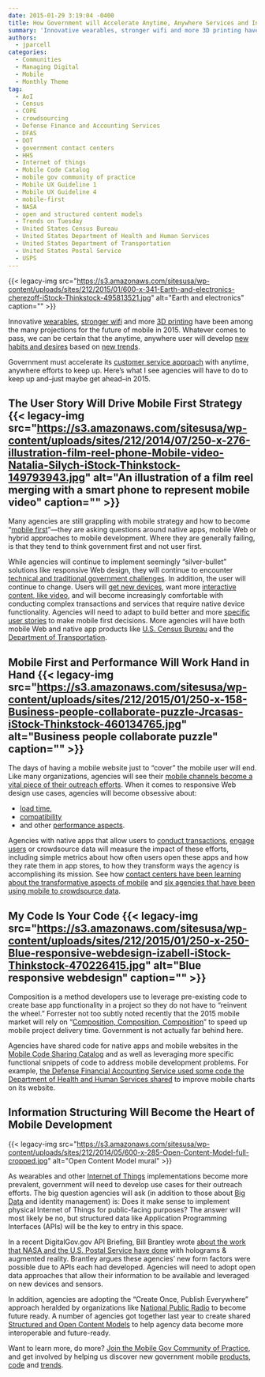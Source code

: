 ```yaml
---
date: 2015-01-29 3:19:04 -0400
title: How Government will Accelerate Anytime, Anywhere Services and Information in 2015
summary: 'Innovative wearables, stronger wifi and more 3D printing have been among the many projections for the future of mobile in 2015. Whatever comes to pass, we can be certain that the anytime, anywhere user will develop new habits and desires based on new trends. Government must accelerate its customer service approach with anytime, anywhere efforts to keep up. Here&rsquo;s'
authors:
  - jparcell
categories:
  - Communities
  - Managing Digital
  - Mobile
  - Monthly Theme
tag:
  - AoI
  - Census
  - COPE
  - crowdsourcing
  - Defense Finance and Accounting Services
  - DFAS
  - DOT
  - government contact centers
  - HHS
  - Internet of things
  - Mobile Code Catalog
  - mobile gov community of practice
  - Mobile UX Guideline 1
  - Mobile UX Guideline 4
  - mobile-first
  - NASA
  - open and structured content models
  - Trends on Tuesday
  - United States Census Bureau
  - United States Department of Health and Human Services
  - United States Department of Transportation
  - United States Postal Service
  - USPS
---
```


{{< legacy-img src="https://s3.amazonaws.com/sitesusa/wp-content/uploads/sites/212/2015/01/600-x-341-Earth-and-electronics-cherezoff-iStock-Thinkstock-495813521.jpg" alt="Earth and electronics" caption="" >}} 

Innovative [wearables](http://analysis.openmobilemedia.com/commerce-brands/open-mobile-summit-day-two), [stronger wifi](http://analysis.openmobilemedia.com/commerce-brands/open-mobile-summit-day-one) and more [3D printing](https://www.WHATEVER/2015/01/15/the-future-will-be-printed-in-3d/ "The Future Will Be Printed – in 3D") have been among the many projections for the future of mobile in 2015. Whatever comes to pass, we can be certain that the anytime, anywhere user will develop [new habits and desires](https://www.WHATEVER/2015/01/27/trends-on-tuesday-mobile-marketing-on-the-rise/) based on [new trends](https://www.WHATEVER/tag/trends-on-tuesday/).

Government must accelerate its [customer service approach](https://www.WHATEVER/2015/01/12/15-government-customer-service-trends-for-2015/) with anytime, anywhere efforts to keep up. Here’s what I see agencies will have to do to keep up and&#8211;just maybe get ahead&#8211;in 2015.

## The User Story Will Drive Mobile First Strategy {{< legacy-img src="https://s3.amazonaws.com/sitesusa/wp-content/uploads/sites/212/2014/07/250-x-276-illustration-film-reel-phone-Mobile-video-Natalia-Silych-iStock-Thinkstock-149793943.jpg" alt="An illustration of a film reel merging with a smart phone to represent mobile video" caption="" >}} 

Many agencies are still grappling with mobile strategy and how to become “[mobile first](https://www.WHATEVER/2013/09/30/mobile-first/ "Mobile First")”&#8212;they are asking questions around native apps, mobile Web or hybrid approaches to mobile development. Where they are generally failing, is that they tend to think government first and not user first.

While agencies will continue to implement seemingly “silver-bullet” solutions like responsive Web design, they will continue to encounter [technical and traditional government challenges](https://www.WHATEVER/2014/10/21/responsive-web-design-challenges-webinar-recap/). In addition, the user will continue to change. Users will [get new devices](https://www.WHATEVER/2015/01/06/trends-on-tuesday-phablets-top-tablets-in-post-holiday-activations/ "Trends on Tuesday: Phablets Top Tablets in Post-Holiday Activations"), want more [interactive content, like video](https://www.WHATEVER/2014/07/08/trends-on-tuesday-what-does-mobile-first-video-look-like/ "Trends on Tuesday: What Does Mobile-First Video Look Like?"), and will become increasingly comfortable with conducting complex transactions and services that require native device functionality. Agencies will need to adapt to build better and more [specific user stories](https://www.WHATEVER/2014/10/31/whats-happening-with-the-internet-of-things/ "What’s Happening with the Internet of Things?") to make mobile first decisions. More agencies will have both mobile Web and native app products like [U.S. Census Bureau](https://www.WHATEVER/2014/09/04/census-promotes-mobile-apps-front-and-center/ "Census Promotes Mobile Apps Front and Center!") and the [Department of Transportation](https://www.WHATEVER/2014/06/19/dot-safercar-app-goes-android/ "DOT’s SaferCar App Goes Android").

## Mobile First and Performance Will Work Hand in Hand {{< legacy-img src="https://s3.amazonaws.com/sitesusa/wp-content/uploads/sites/212/2015/01/250-x-158-Business-people-collaborate-puzzle-Jrcasas-iStock-Thinkstock-460134765.jpg" alt="Business people collaborate puzzle" caption="" >}} 

The days of having a mobile website just to “cover” the mobile user will end. Like many organizations, agencies will see their [mobile channels become a vital piece of their outreach efforts](https://www.WHATEVER/2015/01/27/trends-on-tuesday-mobile-marketing-on-the-rise/). When it comes to responsive Web design use cases, agencies will become obsessive about:

  * [load time](https://www.WHATEVER/2014/11/18/trends-on-tuesday-speed-matters-when-measuring-responsive-web-design-performance-load-times/),
  * [compatibility](https://www.WHATEVER/event/get-your-mobile-compatibility-testing-here-all-about-the-federal-crowdsource-mobile-testing-program/)
  * and other [performance aspects](https://www.WHATEVER/2013/08/22/mobile-product-testing-guidelines/).

Agencies with native apps that allow users to [conduct transactions](https://www.WHATEVER/2012/07/13/irs2go-app/), [engage users](https://www.WHATEVER/2014/06/12/three-ways-agencies-are-using-social-media-in-mobile-products/) or crowdsource data will measure the impact of these efforts, including simple metrics about how often users open these apps and how they rate them in app stores, to how they transform ways the agency is accomplishing its mission. See how [contact centers have been learning about the transformative aspects of mobile](https://www.WHATEVER/2014/04/22/trends-on-tuesday-how-contact-centers-are-adapting-to-the-mobile-user/) and [six agencies that have been using mobile to crowdsource data](https://www.WHATEVER/2014/04/22/trends-on-tuesday-how-contact-centers-are-adapting-to-the-mobile-user/).

## My Code Is Your Code {{< legacy-img src="https://s3.amazonaws.com/sitesusa/wp-content/uploads/sites/212/2015/01/250-x-250-Blue-responsive-webdesign-izabell-iStock-Thinkstock-470226415.jpg" alt="Blue responsive webdesign" caption="" >}} 

Composition is a method developers use to leverage pre-existing code to create base app functionality in a project so they do not have to “reinvent the wheel.” Forrester not too subtly noted recently that the 2015 mobile market will rely on “[Composition, Composition, Composition](http://blogs.forrester.com/michael_facemire/14-11-03-mobile_development_the_2015_crystal_ball)” to speed up mobile project delivery time. Government is not actually far behind here.

Agencies have shared code for native apps and mobile websites in the [Mobile Code Sharing Catalog](http://gsa.github.io/Mobile-Code-Catalog/) and as well as leveraging more specific functional snippets of code to address mobile development problems. For example, [the Defense Financial Accounting Service used some code the Department of Health and Human Services shared](https://www.WHATEVER/2014/12/11/defense-finance-accounting-services-use-hhs-code-to-make-mobile-friendly-tables/) to improve mobile charts on its website.

## Information Structuring Will Become the Heart of Mobile Development

{{< legacy-img src="https://s3.amazonaws.com/sitesusa/wp-content/uploads/sites/212/2014/05/600-x-285-Open-Content-Model-full-cropped.jpg" alt="Open Content Model mural" >}}

As wearables and other [Internet of Things](https://www.WHATEVER/tag/internet-of-things/) implementations become more prevalent, government will need to develop use cases for their outreach efforts. The big question agencies will ask (in addition to those about [Big Data](https://www.WHATEVER/2015/01/20/trends-big-data-and-gov-in-2015/) and identity management) is: Does it make sense to implement physical Internet of Things for public-facing purposes? The answer will most likely be no, but structured data like Application Programming Interfaces (APIs) will be the key to entry in this space.

In a recent DigitalGov.gov API Briefing, Bill Brantley wrote [about the work that NASA and the U.S. Postal Service have done](https://www.WHATEVER/2015/01/28/the-api-briefing-nasa-and-usps-explore-the-holographic-computing-frontier/) with holograms & augmented reality. Brantley argues these agencies’ new form factors were possible due to APIs each had developed. Agencies will need to adopt open data approaches that allow their information to be available and leveraged on new devices and sensors.

In addition, agencies are adopting the “Create Once, Publish Everywhere” approach heralded by organizations like [National Public Radio](https://www.WHATEVER/2014/10/27/open-and-structured-content-models-workshop-recap/ "Open and Structured Content Models Workshop Recap") to become future ready. A number of agencies got together last year to create shared [Structured and Open Content Models](https://www.WHATEVER/2014/05/05/government-open-and-structured-content-models-are-here/ "Government Open and Structured Content Models Are Here!") to help agency data become more interoperable and future-ready.

Want to learn more, do more? [Join the Mobile Gov Community of Practice](https://www.WHATEVER/communities/mobile/ "Mobile"), and get involved by helping us discover new government mobile [products](https://midas.18f.us/tasks/15), [code](https://midas.18f.us/tasks/19) and [trends](https://midas.18f.us/tasks/26).

 